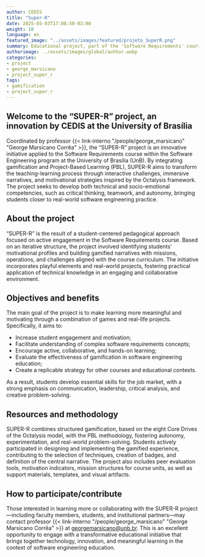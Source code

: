 ```yaml
---
author: CEDIS
title: "Super-R"
date: 2025-05-03T17:08:50-03:00
weight: 10
language: en
featured_image: "../assets/images/featured/projeto_SuperR.png"
summary: Educational project, part of the 'Software Requirements' course, an educational innovation developed by CEDIS at the University of Brasília. 
authorimage: ../assets/images/global/author.webp
categories: 
- project
- george_marsicano
- project_super_r
tags: 
- gamification
- project_super_r
---
```


## Welcome to the “SUPER-R” project, an innovation by CEDIS at the University of Brasília

Coordinated by professor {{< link-interno "/people/george_marsicano" "George Marsicano Corrêa" >}}, the “SUPER-R” project is an innovative initiative applied to the Software Requirements course within the Software Engineering program at the University of Brasília (UnB). By integrating gamification and Project-Based Learning (PBL), SUPER-R aims to transform the teaching-learning process through interactive challenges, immersive narratives, and motivational strategies inspired by the Octalysis framework. The project seeks to develop both technical and socio-emotional competencies, such as critical thinking, teamwork, and autonomy, bringing students closer to real-world software engineering practice.

## About the project

“SUPER-R” is the result of a student-centered pedagogical approach focused on active engagement in the Software Requirements course. Based on an iterative structure, the project involved identifying students’ motivational profiles and building gamified narratives with missions, operations, and challenges aligned with the course curriculum. The initiative incorporates playful elements and real-world projects, fostering practical application of technical knowledge in an engaging and collaborative environment.

## Objectives and benefits

The main goal of the project is to make learning more meaningful and motivating through a combination of games and real-life projects. Specifically, it aims to:

- Increase student engagement and motivation;
- Facilitate understanding of complex software requirements concepts;
- Encourage active, collaborative, and hands-on learning;
- Evaluate the effectiveness of gamification in software engineering education;
- Create a replicable strategy for other courses and educational contexts.

As a result, students develop essential skills for the job market, with a strong emphasis on communication, leadership, critical analysis, and creative problem-solving.

## Resources and methodology

SUPER-R combines structured gamification, based on the eight Core Drives of the Octalysis model, with the PBL methodology, fostering autonomy, experimentation, and real-world problem-solving. Students actively participated in designing and implementing the gamified experience, contributing to the selection of techniques, creation of badges, and definition of the central narrative. The project also includes peer evaluation tools, motivation indicators, mission structures for course units, as well as support materials, templates, and visual artifacts.

## How to participate/contribute

Those interested in learning more or collaborating with the SUPER-R project—including faculty members, students, and institutional partners—may contact professor {{< link-interno "/people/george_marsicano" "George Marsicano Corrêa" >}} at georgemarsicano@unb.br. This is an excellent opportunity to engage with a transformative educational initiative that brings together technology, innovation, and meaningful learning in the context of software engineering education.
